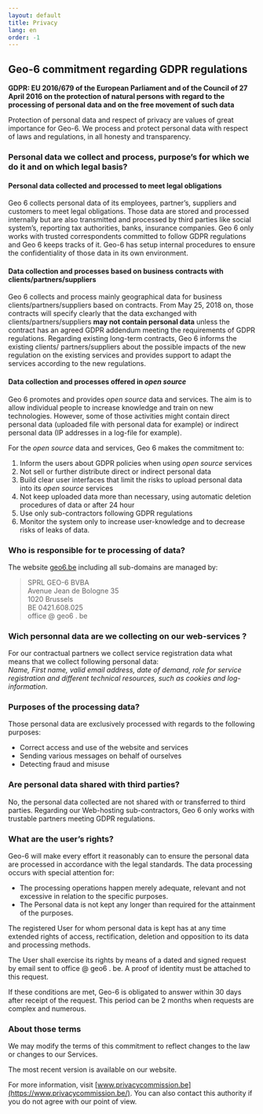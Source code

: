 ```yaml
---
layout: default
title: Privacy
lang: en
order: -1
---
```


## Geo-6 commitment regarding GDPR regulations

**GDPR: EU 2016/679 of the European Parliament and of the Council of 27 April 2016 on the protection of natural persons with regard to the processing of personal data and on the free movement of such data**

Protection of personal data and respect of privacy are values of great importance for Geo-6. We process and protect personal data with respect of laws and regulations, in all honesty and transparency.

### Personal data we collect and process, purpose’s for which we do it and on which legal basis?

#### Personal data collected and processed to meet **legal obligations**

Geo 6 collects personal data of its employees, partner’s, suppliers and customers to meet legal obligations. Those data are stored and processed internally but are also transmitted and processed by third parties like social system’s, reporting tax authorities, banks, insurance companies. Geo 6 only works with trusted correspondents committed to follow GDPR regulations and Geo 6 keeps tracks of it. Geo-6 has setup internal procedures to ensure the confidentiality of those data in its own environment.

#### Data collection and processes based on **business contracts** with clients/partners/suppliers

Geo 6 collects and process mainly geographical data for business clients/partners/suppliers based on contracts. From May 25, 2018 on, those contracts will specify clearly that the data exchanged with clients/partners/suppliers **may not contain personal data** unless the contract has an agreed GDPR addendum meeting the requirements of GDPR regulations. Regarding existing long-term contracts, Geo 6 informs the existing clients/ partners/suppliers about the possible impacts of the new regulation on the existing services and provides support to adapt the services according to the new regulations.

#### Data collection and processes offered in *open source*

Geo 6 promotes and provides *open source* data and services. The aim is to allow individual people to increase knowledge and train on new technologies. However, some of those activities might contain direct personal data (uploaded file with personal data for example) or indirect personal data (IP addresses in a log-file for example).

For the *open source* data and services, Geo 6 makes the commitment to:

1. Inform the users about GDPR policies when using *open source* services
2. Not sell or further distribute direct or indirect personal data
3. Build clear user interfaces that limit the risks to upload personal data into its *open source* services
4. Not keep uploaded data more than necessary, using automatic deletion procedures of data or after 24 hour
5. Use only sub-contractors following GDPR regulations
6. Monitor the system only to increase user-knowledge and to decrease risks of leaks of data.

### Who is responsible for te processing of data?

The website [geo6.be](https://geo6.be/) including all sub-domains are managed by:

> SPRL GEO-6 BVBA  
> Avenue Jean de Bologne 35  
> 1020 Brussels  
> BE 0421.608.025  
> office @ geo6 . be

### Wich personnal data are we collecting on our web-services ?

For our contractual partners we collect service registration data what means that we collect following personal data:  
*Name, First name, valid email address, date of demand, role for service registration and different technical resources, such as cookies and log-information*.

### Purposes of the processing data?

Those personal data are exclusively processed with regards to the following purposes:

- Correct access and use of the website and services
- Sending various messages on behalf of ourselves
- Detecting fraud and misuse

### Are personal data shared with third parties?

No, the personal data collected are not shared with or transferred to third parties. Regarding our Web-hosting sub-contractors, Geo 6 only works with trustable partners meeting GDPR regulations.

### What are the user’s rights?

Geo-6 will make every effort it reasonably can to ensure the personal data are processed in accordance with the legal standards. The data processing occurs with special attention for:

- The processing operations happen merely adequate, relevant and not excessive in relation to the specific purposes.
- The Personal data is not kept any longer than required for the attainment of the purposes.

The registered User for whom personal data is kept has at any time extended rights of access, rectification, deletion and opposition to its data and processing methods.

The User shall exercise its rights by means of a dated and signed request by email sent to office @ geo6 . be. A proof of identity must be attached to this request.

If these conditions are met, Geo-6 is obligated to answer within 30 days after receipt of the request. This period can be 2 months when requests are complex and numerous.

### About those terms

We may modify the terms of this commitment to reflect changes to the law or changes to our Services.

The most recent version is available on our website.

For more information, visit [www.privacycommission.be](https://www.privacycommission.be/). You can also contact this authority if you do not agree with our point of view.
